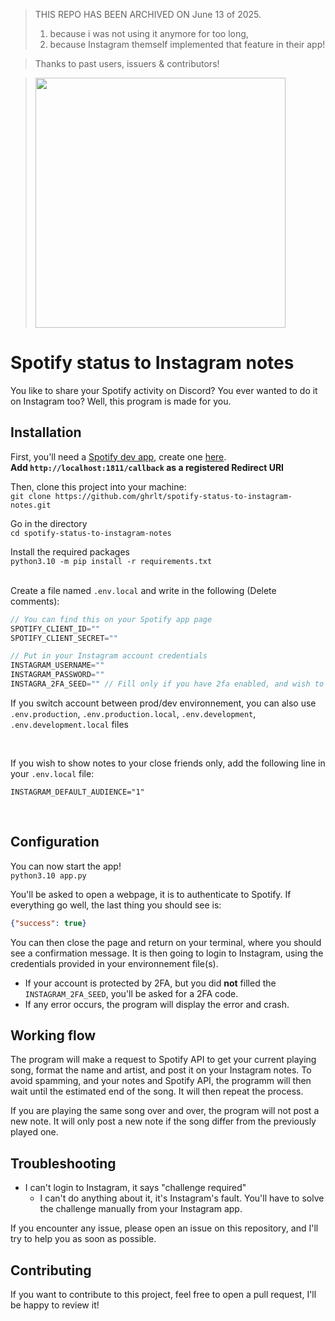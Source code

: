 > THIS REPO HAS BEEN ARCHIVED ON June 13 of 2025.
> 1) because i was not using it anymore for too long,
> 2) because Instagram themself implemented that feature in their app!

>  Thanks to past users, issuers & contributors!

> <img src="https://github.com/user-attachments/assets/0c0e25ed-65c5-477e-8205-fabd7e1a5e19" height="400">


# Spotify status to Instagram notes

You like to share your Spotify activity on Discord? You ever wanted to do it on Instagram too? Well, this program is made for you.


## Installation
First, you'll need a [Spotify dev app](https://developer.spotify.com/documentation/web-api/concepts/apps), create one [here](https://developer.spotify.com/dashboard/create).
<br>**Add `http://localhost:1811/callback` as a registered Redirect URI** 

Then, clone this project into your machine:<br>
`git clone https://github.com/ghrlt/spotify-status-to-instagram-notes.git`

Go in the directory<br>
`cd spotify-status-to-instagram-notes`

Install the required packages<br>
`python3.10 -m pip install -r requirements.txt`
<br><br>

Create a file named `.env.local` and write in the following (Delete comments):
```js
// You can find this on your Spotify app page
SPOTIFY_CLIENT_ID=""
SPOTIFY_CLIENT_SECRET=""

// Put in your Instagram account credentials
INSTAGRAM_USERNAME=""
INSTAGRAM_PASSWORD=""
INSTAGRA_2FA_SEED="" // Fill only if you have 2fa enabled, and wish to auto-gen the 2fa code
```
If you switch account between prod/dev environnement, you can also use `.env.production`, `.env.production.local`, `.env.development`, `.env.development.local` files

<br>

If you wish to show notes to your close friends only, add the following line in your `.env.local` file:
```
INSTAGRAM_DEFAULT_AUDIENCE="1"
```

<br>

## Configuration
You can now start the app!<br>
`python3.10 app.py`

You'll be asked to open a webpage, it is to authenticate to Spotify. If everything go well, the last thing you should see is:
```json
{"success": true}
```
You can then close the page and return on your terminal, where you should see a confirmation message. It is then going to login to Instagram, using the credentials provided in your environnement file(s).

- If your account is protected by 2FA, but you did **not** filled the `INSTAGRAM_2FA_SEED`, you'll be asked for a 2FA code.
- If any error occurs, the program will display the error and crash.

## Working flow
The program will make a request to Spotify API to get your current playing song, format the name and artist, and post it on your Instagram notes.
To avoid spamming, and your notes and Spotify API, the programm will then wait until the estimated end of the song. It will then repeat the process.

If you are playing the same song over and over, the program will not post a new note. It will only post a new note if the song differ from the previously played one.

## Troubleshooting
- I can't login to Instagram, it says "challenge required"
    - I can't do anything about it, it's Instagram's fault. You'll have to solve the challenge manually from your Instagram app.




If you encounter any issue, please open an issue on this repository, and I'll try to help you as soon as possible.

## Contributing
If you want to contribute to this project, feel free to open a pull request, I'll be happy to review it!
